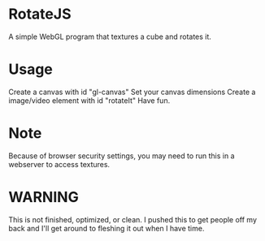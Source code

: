 # RotateJS
A simple WebGL program that textures a cube and rotates it.

# Usage
Create a canvas with id "gl-canvas"
Set your canvas dimensions
Create a image/video element with id "rotateIt"
Have fun.

# Note
Because of browser security settings, you may need to run this in a webserver to access textures.

# WARNING
This is not finished, optimized, or clean. I pushed this to get people off my back and I'll get around to fleshing it out when I have time.
